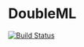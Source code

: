 # DoubleML

[![Build Status](https://github.com/SvenKlaassen/DoubleML.jl/actions/workflows/CI.yml/badge.svg?branch=master)](https://github.com/SvenKlaassen/DoubleML.jl/actions/workflows/CI.yml?query=branch%3Amaster)
